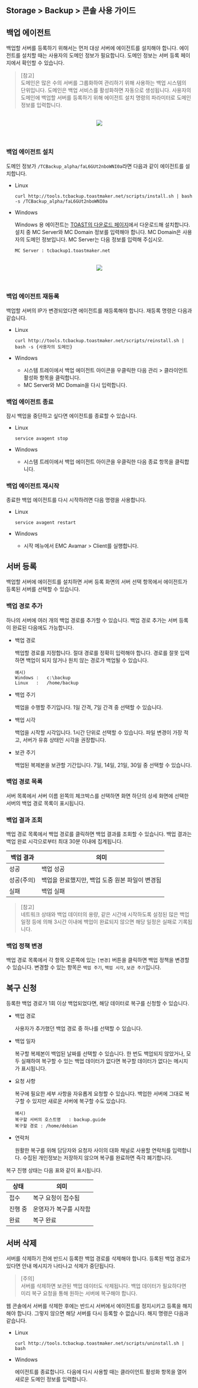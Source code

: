 ## Storage > Backup > 콘솔 사용 가이드

## 백업 에이전트
백업할 서버를 등록하기 위해서는 먼저 대상 서버에 에이전트를 설치해야 합니다. 에이전트를 설치할 때는 사용자의 도메인 정보가 필요합니다. 도메인 정보는 서버 등록 페이지에서 확인할 수 있습니다.

> [참고]  
> 도메인은 많은 수의 서버를 그룹화하여 관리하기 위해 사용하는 백업 시스템의 단위입니다.
> 도메인은 백업 서비스를 활성화하면 자동으로 생성됩니다.
> 사용자의 도메인에 백업할 서버를 등록하기 위해 에이전트 설치 명령의 파라미터로 도메인 정보를 입력합니다.

<br>
<center>
<img src="http://static.toastoven.net/prod_backup/console_guide/image_01.png"/>
</center>
<br>
<br>


### 백업 에이전트 설치

도메인 정보가 `/TCBackup_alpha/faL6GUt2nboWNI0a`라면 다음과 같이 에이전트를 설치합니다.

* Linux

    ```
    curl http://tools.tcbackup.toastmaker.net/scripts/install.sh | bash -s /TCBackup_alpha/faL6GUt2nboWNI0a
    ```

* Windows

	Windows 용 에이전트는 [TOAST의 다운로드 페이지](http://docs.cloud.toast.com/ko/Download)에서 다운로드해 설치합니다. 설치 중 MC Server와 MC Domain 정보를 입력해야 합니다. MC Domain은 사용자의 도메인 정보입니다. MC Server는 다음 정보를 입력해 주십시오.

    ```
    MC Server : tcbackup1.toastmaker.net
    ```

<br>
<center>
<img src="http://static.toastoven.net/prod_backup/console_guide/image_02.png"/>
<br>
</center>
<br>
<br>

### 백업 에이전트 재등록
백업할 서버의 IP가 변경되었다면 에이전트를 재등록해야 합니다. 재등록 명령은 다음과 같습니다.

* Linux

    ```
    curl http://tools.tcbackup.toastmaker.net/scripts/reinstall.sh | bash -s {사용자의 도메인}
    ```

* Windows
    * 시스템 트레이에서 백업 에이전트 아이콘을 우클릭한 다음 관리 > 클라이언트 활성화 항목을 클릭합니다.
    * MC Server와 MC Domain을 다시 입력합니다.

### 백업 에이전트 종료
잠시 백업을 중단하고 싶다면 에이전트를 종료할 수 있습니다.

* Linux

    ```
    service avagent stop
    ```

* Windows
    * 시스템 트레이에서 백업 에이전트 아이콘을 우클릭한 다음 종료 항목을 클릭합니다.

### 백업 에이전트 재시작
종료한 백업 에이전트를 다시 시작하려면 다음 명령을 사용합니다.

* Linux

    ```
    service avagent restart
    ```

* Windows
    * 시작 메뉴에서 EMC Avamar > Client를 실행합니다.


## 서버 등록
백업할 서버에 에이전트를 설치하면 서버 등록 화면의 서버 선택 항목에서 에이전트가 등록된 서버를 선택할 수 있습니다.

### 백업 경로 추가
하나의 서버에 여러 개의 백업 경로를 추가할 수 있습니다. 백업 경로 추가는 서버 등록이 완료된 다음에도 가능합니다.

* 백업 경로

	백업할 경로를 지정합니다. 절대 경로를 정확히 입력해야 합니다. 경로를 잘못 입력하면 백업이 되지 않거나 원치 않는 경로가 백업될 수 있습니다.

    ```
    예시)
    Windows :   c:\backup
    Linux   :   /home/backup
    ```

* 백업 주기

	백업을 수행할 주기입니다. 1일 간격, 7일 간격 중 선택할 수 있습니다.

* 백업 시각

	백업을 시작할 시각입니다. 1시간 단위로 선택할 수 있습니다. 파일 변경이 가장 적고, 서버가 유휴 상태인 시각을 권장합니다.

* 보관 주기

	백업된 복제본을 보관할 기간입니다. 7일, 14일, 21일, 30일 중 선택할 수 있습니다.


### 백업 경로 목록
서버 목록에서 서버 이름 왼쪽의 체크박스를 선택하면 화면 하단의 상세 화면에 선택한 서버의 백업 경로 목록이 표시됩니다.

### 백업 결과 조회
백업 경로 목록에서 백업 경로를 클릭하면 백업 결과를 조회할 수 있습니다. 백업 결과는 백업 완료 시각으로부터 최대 30분 이내에 집계됩니다.

| 백업 결과 | 의미 |
| --- | --- |
| 성공 | 백업 성공 |
| 성공(주의) | 백업을 완료했지만, 백업 도중 원본 파일이 변경됨 |
| 실패 | 백업 실패 |

> [참고]  
> 네트워크 상태와 백업 데이터의 용량, 같은 시간에 시작하도록 설정된 많은 백업 일정 등에 의해 3시간 이내에 백업이 완료되지 않으면 해당 일정은 실패로 기록됩니다.

### 백업 정책 변경

백업 경로 목록에서 각 항목 오른쪽에 있는 `[변경]` 버튼을 클릭하면 백업 정책을 변경할 수 있습니다. 변경할 수 있는 항목은 `백업 주기`, `백업 시각`, `보관 주기`입니다.

## 복구 신청
등록한 백업 경로가 1회 이상 백업되었다면, 해당 데이터로 복구를 신청할 수 있습니다.

* 백업 경로

	사용자가 추가했던 백업 경로 중 하나를 선택할 수 있습니다.

* 백업 일자

	복구할 복제본이 백업된 날짜를 선택할 수 있습니다. 한 번도 백업되지 않았거나, 모두 실패하여 복구할 수 있는 백업 데이터가 없다면 복구할 데이터가 없다는 메시지가 표시됩니다.

* 요청 사항

	복구에 필요한 세부 사항을 자유롭게 요청할 수 있습니다. 백업한 서버에 그대로 복구할 수 있지만 새로운 서버에 복구할 수도 있습니다.

	```
    예시)
	복구할 서버의 호스트명   : backup.guide
	복구할 경로 : /home/debian
	```

* 연락처

	원활한 복구를 위해 담당자와 요청자 사이의 대화 채널로 사용할 연락처를 입력합니다. 수집된 개인정보는 저장하지 않으며 복구를 완료하면 즉각 폐기합니다.

복구 진행 상태는 다음 표와 같이 표시됩니다.

|상태|의미|
|---|---|
|접수|복구 요청이 접수됨|
|진행 중|운영자가 복구를 시작함|
|완료|복구 완료|


## 서버 삭제

서버를 삭제하기 전에 반드시 등록한 백업 경로를 삭제해야 합니다. 등록된 백업 경로가 있다면 안내 메시지가 나타나고 삭제가 중단됩니다.

> [주의]  
> 서버를 삭제하면 보관된 백업 데이터도 삭제됩니다. 백업 데이터가 필요하다면 미리 복구 요청을 통해 원하는 서버에 복구해야 합니다.

웹 콘솔에서 서버를 삭제한 후에는 반드시 서버에서 에이전트를 정지시키고 등록을 해지해야 합니다. 그렇지 않으면 해당 서버를 다시 등록할 수 없습니다. 해지 명령은 다음과 같습니다.

* Linux

    ```
    curl http://tools.tcbackup.toastmaker.net/scripts/uninstall.sh | bash
    ```

* Windows

    에이전트를 종료합니다. 다음에 다시 사용할 때는 클라이언트 활성화 항목을 열어 새로운 도메인 정보를 입력합니다.
